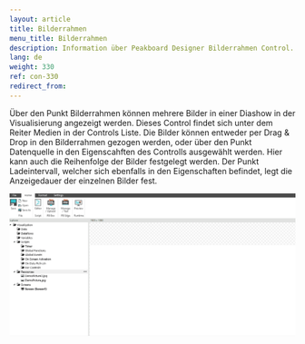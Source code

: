 ```yaml
---
layout: article
title: Bilderrahmen
menu_title: Bilderrahmen
description: Information über Peakboard Designer Bilderrahmen Control.
lang: de
weight: 330
ref: con-330
redirect_from:
---
```


Über den Punkt Bilderrahmen können mehrere Bilder in einer Diashow in der Visualisierung angezeigt werden. 
Dieses Control findet sich unter dem Reiter Medien in der Controls Liste. 
Die Bilder können entweder per Drag & Drop in den Bilderrahmen gezogen werden, oder über den Punkt Datenquelle in den Eigenscahften des Controlls ausgewählt werden.
Hier kann auch die Reihenfolge der Bilder festgelegt werden. 
Der Punkt Ladeintervall, welcher sich ebenfalls in den Eigenschaften befindet, legt die Anzeigedauer der einzelnen Bilder fest.

![image_1](/assets/images/Controls/photoframe/photoframe01.gif)